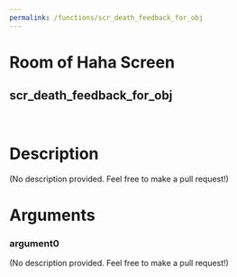 ```yaml
---
permalink: /functions/scr_death_feedback_for_obj
---
```

# Room of Haha Screen  
## scr_death_feedback_for_obj  
&nbsp;  
# Description  
(No description provided. Feel free to make a pull request!) 
&nbsp;  
# Arguments
### argument0
(No description provided. Feel free to make a pull request!)
&nbsp;  


